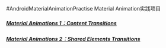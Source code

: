 #AndroidMaterialAnimationPractise
Material Animation实践项目

##### [Material Animations 1：Content Transitions](http://sherlockshi.github.io/2016/10/03/15_Android/1545_%E5%8A%A8%E7%94%BB/MaterialAnimations1_ContentTransitions/)
##### [Material Animations 2：Shared Elements Transitions](http://sherlockshi.github.io/2016/10/04/15_Android/1545_%E5%8A%A8%E7%94%BB/MaterialAnimations2_SharedElements/)